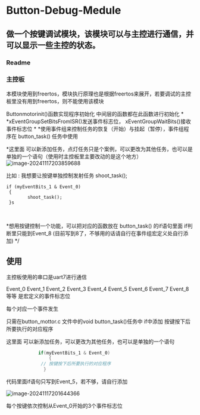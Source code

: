 # Button-Debug-Medule
## 做一个按键调试模块，该模块可以与主控进行通信，并可以显示一些主控的状态。
### Readme

### 主控板

本模块使用到freertos，模块执行原理也是根据freertos来展开，若要调试的主控板里没有用到freertos，则不能使用该模块



Buttonmotorinit()函数实现程序初始化 中间层的函数都在此函数进行初始化
*
*xEventGroupSetBitsFromISR()发送事件标志位， xEventGroupWaitBits()接收事件标志位
*
*使用事件组来控制任务的恢复（开始）与挂起（暂停），事件组程序在 button_task() 任务中使用

*这里面 可以新添加任务，点灯任务只是个案例，可以更改为其他任务，也可以是单独的一个语句（使用时主控板里主要改动的是这个地方）
![image-20241117203859688](C:\Users\27795\AppData\Roaming\Typora\typora-user-images\image-20241117203859688.png)

比如 : 我想要让按键单独控制发射任务 shoot_task();

```
if (myEventBits_1 & Event_0)
 {
		shoot_task();
 }s
```

​		





*想用按键控制一个功能，可以把对应的函数放在 button_task() 的if语句里面 if判断里只能到Event_8 (目前写到8了，不够用的话请自行在事件组宏定义处自行添加)
*/



## 使用

主控板使用的串口是uart7进行通信





Event_0
Event_1
Event_2
Event_3
Event_4
Event_5
Event_6
Event_7
Event_8等等 是宏定义的事件标志位

每个对应一个事件发生

只需在button_mottor.c 文件中的void button_task()任务中  if中添加 按键按下后所要执行的对应程序

这里面 可以新添加任务，可以更改为其他任务，也可以是单独的一个语句

```c
			if(myEventBits_1 & Event_0)
				{
			 // 按键按下后所要执行的对应程序
			  }
```

代码里面if语句只写到Event_5，若不够，请自行添加

![image-20241117201644366](C:\Users\27795\AppData\Roaming\Typora\typora-user-images\image-20241117201644366.png)

每个按键依次控制从Event_0开始的3个事件标志位







